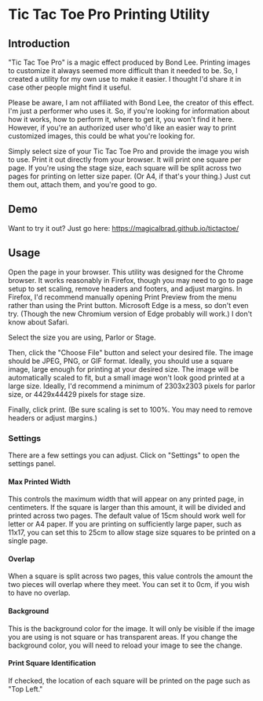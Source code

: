 # Tic Tac Toe Pro Printing Utility

## Introduction
"Tic Tac Toe Pro" is a magic effect produced by Bond Lee. Printing images to customize it always seemed more difficult than it needed to be.  So, I created a utility for my own use to make it easier. I thought I'd share it in case other people might find it useful.

Please be aware, I am not affiliated with Bond Lee, the creator of this effect. I'm just a performer who uses it. So, if you're looking for information about how it works, how to perform it, where to get it, you won't find it here. However, if you're an authorized user who'd like an easier way to print customized images, this could be what you're looking for.

Simply select size of your Tic Tac Toe Pro and provide the image you wish to use. Print it out directly from your browser. It will print one square per page. If you're using the stage size, each square will be split across two pages for printing on letter size paper. (Or A4, if that's your thing.) Just cut them out, attach them, and you're good to go.

## Demo
Want to try it out? Just go here: https://magicalbrad.github.io/tictactoe/

## Usage
Open the page in your browser. This utility was designed for the Chrome browser. It works reasonably in Firefox, though you may need to go to page setup to set scaling, remove headers and footers, and adjust margins. In Firefox, I'd recommend manually opening Print Preview from the menu rather than using the Print button. Microsoft Edge is a mess, so don't even try. (Though the new Chromium version of Edge probably will work.) I don't know about Safari.

Select the size you are using, Parlor or Stage.

Then, click the "Choose File" button and select your desired file. The image should be JPEG, PNG, or GIF format. Ideally, you should use a square image, large enough for printing at your desired size. The image will be automatically scaled to fit, but a small image won't look good printed at a large size. Ideally, I'd recommend a minimum of 2303x2303 pixels for parlor size, or 4429x44429 pixels for stage size.

Finally, click print. (Be sure scaling is set to 100%. You may need to remove headers or adjust margins.)

### Settings
There are a few settings you can adjust. Click on "Settings" to open the settings panel.

#### Max Printed Width
This controls the maximum width that will appear on any printed page, in centimeters. If the square is larger than this amount, it will be divided and printed across two pages. The default value of 15cm should work well for letter or A4 paper. If you are printing on sufficiently large paper, such as 11x17, you can set this to 25cm to allow stage size squares to be printed on a single page.

#### Overlap
When a square is split across two pages, this value controls the amount the two pieces will overlap where they meet. You can set it to 0cm, if you wish to have no overlap.

#### Background
This is the background color for the image. It will only be visible if the image you are using is not square or has transparent areas. If you change the background color, you will need to reload your image to see the change.

#### Print Square Identification
If checked, the location of each square will be printed on the page such as "Top Left."
